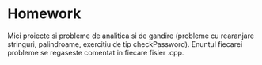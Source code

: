 # Homework
Mici proiecte si probleme de analitica si de gandire (probleme cu rearanjare stringuri, palindroame, exercitiu de tip checkPassword).
Enuntul fiecarei probleme se regaseste comentat in fiecare fisier .cpp.
